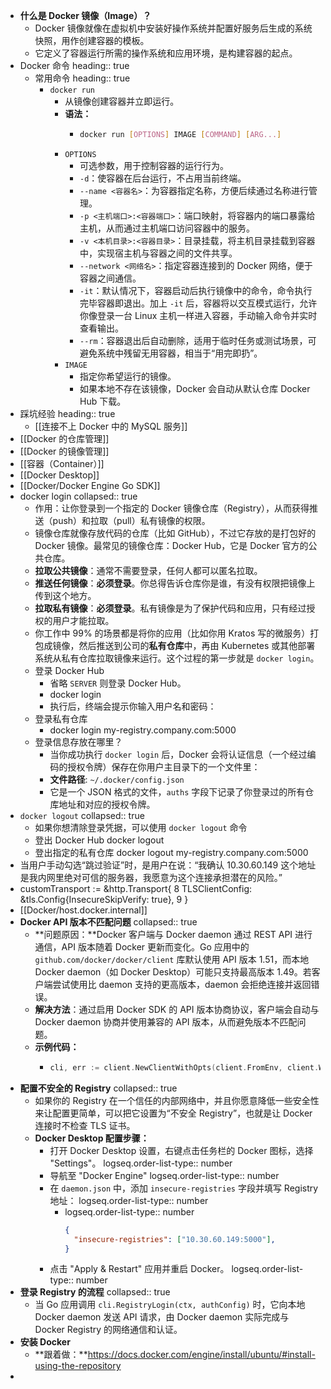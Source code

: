 - **什么是 Docker 镜像（Image）？**
	- Docker 镜像就像在虚拟机中安装好操作系统并配置好服务后生成的系统快照，用作创建容器的模板。
	- 它定义了容器运行所需的操作系统和应用环境，是构建容器的起点。
- Docker 命令
  heading:: true
	- 常用命令
	  heading:: true
		- `docker run`
			- 从镜像创建容器并立即运行。
			- **语法：**
				- ```bash
				  docker run [OPTIONS] IMAGE [COMMAND] [ARG...]
				  ```
			- `OPTIONS`
				- 可选参数，用于控制容器的运行行为。
				- `-d`：使容器在后台运行，不占用当前终端。
				- `--name <容器名>`：为容器指定名称，方便后续通过名称进行管理。
				- `-p <主机端口>:<容器端口>`：端口映射，将容器内的端口暴露给主机，从而通过主机端口访问容器中的服务。
				- `-v <本机目录>:<容器目录>`：目录挂载，将主机目录挂载到容器中，实现宿主机与容器之间的文件共享。
				- `--network <网络名>`：指定容器连接到的 Docker 网络，便于容器之间通信。
				- `-it`：默认情况下，容器启动后执行镜像中的命令，命令执行完毕容器即退出。加上 `-it` 后，容器将以交互模式运行，允许你像登录一台 Linux 主机一样进入容器，手动输入命令并实时查看输出。
				- `--rm`：容器退出后自动删除，适用于临时任务或测试场景，可避免系统中残留无用容器，相当于“用完即扔”。
			- `IMAGE`
				- 指定你希望运行的镜像。
				- 如果本地不存在该镜像，Docker 会自动从默认仓库 Docker Hub 下载。
- 踩坑经验
  heading:: true
	- [[连接不上 Docker 中的 MySQL 服务]]
- [[Docker 的仓库管理]]
- [[Docker 的镜像管理]]
- [[容器（Container）]]
- [[Docker Desktop]]
- [[Docker/Docker Engine Go SDK]]
- docker login
  collapsed:: true
	- 作用：让你登录到一个指定的 Docker 镜像仓库（Registry），从而获得推送（push）和拉取（pull）私有镜像的权限。
	- 镜像仓库就像存放代码的仓库（比如 GitHub），不过它存放的是打包好的 Docker 镜像。最常见的镜像仓库：Docker Hub，它是 Docker 官方的公共仓库。
	- **拉取公共镜像**：通常不需要登录，任何人都可以匿名拉取。
	- **推送任何镜像**：**必须登录**。你总得告诉仓库你是谁，有没有权限把镜像上传到这个地方。
	- **拉取私有镜像**：**必须登录**。私有镜像是为了保护代码和应用，只有经过授权的用户才能拉取。
	- 你工作中 99% 的场景都是将你的应用（比如你用 Kratos 写的微服务）打包成镜像，然后推送到公司的**私有仓库**中，再由 Kubernetes 或其他部署系统从私有仓库拉取镜像来运行。这个过程的第一步就是 `docker login`。
	- 登录 Docker Hub
		- 省略 `SERVER` 则登录 Docker Hub。
		- docker login
		- 执行后，终端会提示你输入用户名和密码：
	- 登录私有仓库
		- docker login my-registry.company.com:5000
	- 登录信息存放在哪里？
		- 当你成功执行 `docker login` 后，Docker 会将认证信息（一个经过编码的授权令牌）保存在你用户主目录下的一个文件里：
		- **文件路径**: `~/.docker/config.json`
		- 它是一个 JSON 格式的文件，`auths` 字段下记录了你登录过的所有仓库地址和对应的授权令牌。
- `docker logout`
  collapsed:: true
	- 如果你想清除登录凭据，可以使用 `docker logout` 命令
	- 登出 Docker Hub
	  docker logout
	- 登出指定的私有仓库
	  docker logout my-registry.company.com:5000
- 当用户手动勾选“跳过验证”时，是用户在说：“我确认 10.30.60.149 这个地址是我内网里绝对可信的服务器，我愿意为这个连接承担潜在的风险。”
- customTransport := &http.Transport{
      8         TLSClientConfig: &tls.Config{InsecureSkipVerify: true},
      9     }
- [[Docker/host.docker.internal]]
- **Docker API 版本不匹配问题**
  collapsed:: true
	- **问题原因：**Docker 客户端与 Docker daemon 通过 REST API 进行通信，API 版本随着 Docker 更新而变化。Go 应用中的 `github.com/docker/docker/client` 库默认使用 API 版本 1.51，而本地 Docker daemon（如 Docker Desktop）可能只支持最高版本 1.49。若客户端尝试使用比 daemon 支持的更高版本，daemon 会拒绝连接并返回错误。
	- **解决方法**：通过启用 Docker SDK 的 API 版本协商协议，客户端会自动与 Docker daemon 协商并使用兼容的 API 版本，从而避免版本不匹配问题。
	- **示例代码：**
		- ```go
		  cli, err := client.NewClientWithOpts(client.FromEnv, client.WithAPIVersionNegotiation())
		  ```
- **配置不安全的 Registry**
  collapsed:: true
	- 如果你的 Registry 在一个信任的内部网络中，并且你愿意降低一些安全性来让配置更简单，可以把它设置为“不安全 Registry”，也就是让 Docker 连接时不检查 TLS 证书。
	- **Docker Desktop 配置步骤：**
		- 打开 Docker Desktop 设置，右键点击任务栏的 Docker 图标，选择 "Settings"。
		  logseq.order-list-type:: number
		- 导航至 "Docker Engine"
		  logseq.order-list-type:: number
		- 在 `daemon.json` 中，添加 `insecure-registries` 字段并填写 Registry 地址：
		  logseq.order-list-type:: number
			- logseq.order-list-type:: number
			  ```json
			  {
			    "insecure-registries": ["10.30.60.149:5000"],
			  }
			  ```
		- 点击 "Apply & Restart" 应用并重启 Docker。
		  logseq.order-list-type:: number
- **登录 Registry 的流程**
  collapsed:: true
	- 当 Go 应用调用 `cli.RegistryLogin(ctx, authConfig)` 时，它向本地 Docker daemon 发送 API 请求，由 Docker daemon 实际完成与 Docker Registry 的网络通信和认证。
- **安装 Docker**
	- **跟着做：**https://docs.docker.com/engine/install/ubuntu/#install-using-the-repository
-